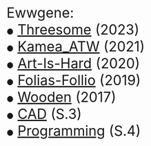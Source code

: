 <font size="6">
Ewwgene:<br>
<font size="4">&#9679;</font> <a href="https://ewwgene.github.io/Threesome/"><u>Threesome</u></a> (2023)<br>
<font size="4">&#9679;</font> <a href="https://ewwgene.github.io/Kamea_ATW/">Kamea_ATW</a> (2021)<br>
<font size="4">&#9679;</font> <a href="https://ewwgene.github.io/Art-Is-Hard/">Art-Is-Hard</a> (2020)<br>
<font size="4">&#9679;</font> <a href="https://ewwgene.github.io/Folias-Follio/">Folias-Follio</a> (2019)<br>
<font size="4">&#9679;</font> <a href="https://ewwgene.github.io/Wooden/">Wooden</a> (2017)<br>
<font size="4">&#9679;</font> <a href="https://ewwgene.github.io/CAD/">CAD</a> (S.3)<br>
<font size="4">&#9679;</font> <a href="https://ewwgene.github.io/Programming/">Programming</a> (S.4)<br>

  
</font>

